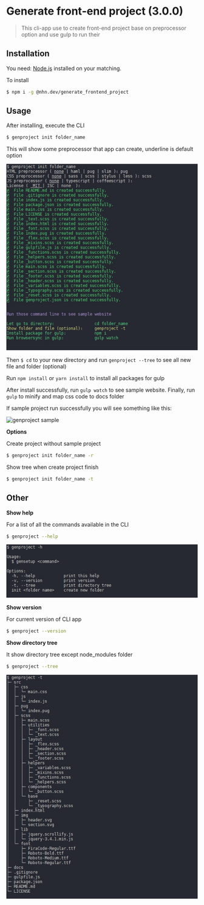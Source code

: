 # Generate front-end project (3.0.0)

> This cli-app use to create front-end project base on preprocessor option and use gulp to run their

## Installation

You need: [Node.js](https://nodejs.org) installed on your matching.

To install

```bash
$ npm i -g @nhn.dev/generate_frontend_project
```

## Usage

After installing, execute the CLI

```bash
$ genproject init folder_name
```

This will show some preprocessor that app can create, underline is default option

![genproject](https://raw.githubusercontent.com/congviec18120062/store_data/master/genproject/genproject.jpg)

Then `$ cd` to your new directory and run `genproject --tree` to see all new file and folder (optional)

Run `npm install` or `yarn install` to install all packages for gulp

After install successfully, run `gulp watch` to see sample website. Finally, run `gulp` to minify and map css code to docs folder

If sample project run successfully you will see something like this:

![genproject sample](https://github.com/congviec18120062/store_data/blob/master/genproject/genproject_sample_demo.gif?raw=true)

**Options**

Create project without sample project

```bash
$ genproject init folder_name -r
```

Show tree when create project finish

```bash
$ genproject init folder_name -t
```

## Other

**Show help**

For a list of all the commands available in the CLI

```bash
$ genproject --help
```

![help](https://raw.githubusercontent.com/congviec18120062/store_data/master/genproject/genproject_help.jpg)

**Show version**

For current version of CLI app

```bash
$ genproject --version
```

**Show directory tree**

It show directory tree except node_modules folder

```bash
$ genproject --tree
```

![tree](https://raw.githubusercontent.com/congviec18120062/store_data/master/genproject/genproject_tree.jpg)
